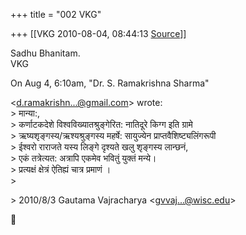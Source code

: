 +++
title = "002 VKG"

+++
[[VKG	2010-08-04, 08:44:13 [Source](https://groups.google.com/g/bvparishat/c/rgkVPUl_BsU)]]



Sadhu Bhanitam.  
VKG

On Aug 4, 6:10am, "Dr. S. Ramakrishna Sharma"

  
\<[d.ramakrishn...@gmail.com]()\> wrote:  
\> मान्या:,  
\> कर्णाटकदेशे  विश्वविख्यातश्रुङ्गेरित: नातिदूरे किग्ग इति ग्रामे  
\> ऋष्यशृङ्गस्य/ऋश्यश्रुङ्गस्य महर्षे: सायुज्येन प्राप्तवैशिष्ट्यलिंगरूपी  
\> ईश्वरो राराजते यस्य लिङ्गे दृश्यते खलु शृङ्गस्य लान्छनं,  
\> एकं तत्रेत्यत: अत्रापि एकमेव भवितुं युक्तं मन्ये।  
\> प्रत्यक्षं क्षेत्रं ऐतिह्यं चात्र प्रमाणं ।  
\>  

\> 2010/8/3 Gautama Vajracharya \<[gvvaj...@wisc.edu]()\>




